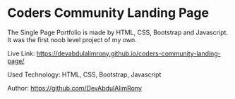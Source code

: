 # Coders Community Landing Page
The Single Page Portfolio is made by HTML, CSS, Bootstrap and Javascript. It was the first noob level project of my own. 

Live Link: https://devabdulalimrony.github.io/coders-community-landing-page/

Used Technology: HTML, CSS, Bootstrap, Javascript

Author: https://github.com/DevAbdulAlimRony
